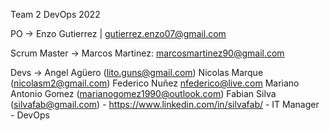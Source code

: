 Team 2 
DevOps 2022

PO -> Enzo Gutierrez | gutierrez.enzo07@gmail.com

Scrum Master -> Marcos Martinez: marcosmartinez90@gmail.com

Devs ->
Angel Agüero (lito.guns@gmail.com)
Nicolas Marque (nicolasm2@gmail.com)
Federico Nuñez nfederico@live.com
Mariano Antonio Gomez (marianogomez1990@outlook.com)
Fabian Silva (silvafab@gmail.com) - https://www.linkedin.com/in/silvafab/ - IT Manager - DevOps
